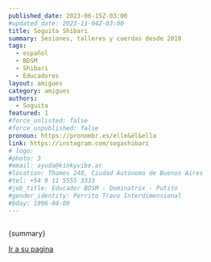 ```yaml
---
published_date: 2023-06-15Z-03:00
#updated_date: 2023-11-04Z-03:00
title: Soguita Shibari
summary: Sesiones, talleres y cuerdas desde 2018
tags:
  - español
  - BDSM
  - Shibari
  - Educadores
layout: amigues
category: amigues
authors:
  - Soguita
featured: 1
#force_unlisted: false
#force_unpublished: false
pronoun: https://pronombr.es/elle&él&ella
link: https://instagram.com/sogashibari
# logo:
#photo: 3
#email: ayuda@kinkyvibe.ar
#location: Thames 240, Ciudad Autónoma de Buenos Aires
#tel: +54 9 11 5555 3333
#job_title: Educador BDSM - Dominatrix - Putito
#gender_identity: Perrito Travo Interdimensional
#bday: 1996-04-09
---
```


<script>
    import foto from '$lib/posts/media/soguita/1.jpg';
</script>

<div class="col-2">
<img alt="" src={foto} />
<div><p>{summary}</p><p><a href={link} target="_blank">Ir a su pagina</a></p></div>
</div>
